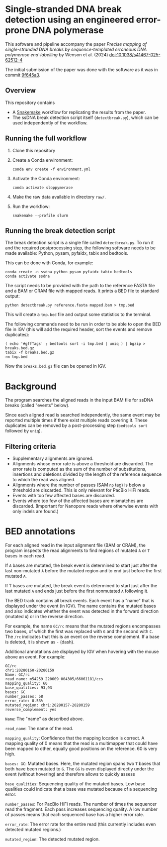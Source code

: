 # Single-stranded DNA break detection using an engineered error-prone DNA polymerase

This software and pipeline accompany the paper
*Precise mapping of single-stranded DNA breaks by sequence-templated erroneous DNA polymerase end-labelling*
by Wenson et al. (2024) [doi:10.1038/s41467-025-62512-4](https://doi.org/10.1038/s41467-025-62512-4)

The initial submission of the paper was done with the software as it was in commit
[9f645a3](https://github.com/NBISweden/Sloppymerase/tree/9f645a3c4b5e522835a894a0e3f405873978a729).

## Overview

This repository contains

- A [Snakemake](https://snakemake.readthedocs.io/) workflow for replicating the results from the paper.
- The ssDNA break detection script itself (`detectbreak.py`),
  which can be used independently of the workflow.

## Running the full workflow

1. Clone this repository
2. Create a Conda environment:

       conda env create -f environment.yml

3. Activate the Conda environment:

       conda activate sloppymerase

4. Make the raw data available in directory `raw/`.
5. Run the workflow:

       snakemake --profile slurm

## Running the break detection script

The break detection script is a single file called `detectbreak.py`.
To run it and the required postprocessing step, the following software needs
to be made available: Python, pysam, pyfaidx, tabix and bedtools.

This can be done with Conda, for example:

    conda create -n ssdna python pysam pyfaidx tabix bedtools
    conda activate ssdna

The script needs to be provided with the path to the reference FASTA file
and a BAM or CRAM file with mapped reads.
It prints a BED file to standard output:

    python detectbreak.py reference.fasta mapped.bam > tmp.bed

This will create a `tmp.bed` file and output some statistics to the terminal.

The following commands need to be run in order to be able to open the
BED file in IGV
(this will add the required header, sort the events and remove duplicates):

    ( echo '#gffTags' ; bedtools sort -i tmp.bed | uniq ) | bgzip > breaks.bed.gz
    tabix -f breaks.bed.gz
    rm tmp.bed

Now the `breaks.bed.gz` file can be opened in IGV.


# Background

The program searches the aligned reads in the input BAM file for ssDNA
breaks (called "events" below).

Since each aligned read is searched independently,
the same event may be reported multiple times
if there exist multiple reads covering it.
These duplicates can be removed by a post-processing step
(`bedtools sort` followed by `uniq`).


## Filtering criteria

- Supplementary alignments are ignored.
- Alignments whose error rate is above a threshold are discarded.
  The error rate is computed as the sum of the number of substitutions, insertions and deletions divided by the length of the reference sequence to which the read was aligned.
- Alignments where the number of passes (SAM `np` tag) is below a threshold are discarded.
  This is only relevant for PacBio HiFi reads.
- Events with too few affected bases are discarded.
- Events where too few of the affected bases are mismatches are discarded.
  (Important for Nanopore reads where otherwise events with only indels are found.)

# BED annotations

For each aligned read in the input alignment file (BAM or CRAM),
the program inspects the read alignments to find regions of mutated `A` or `T` bases in each read.

If `A` bases are mutated, the break event is determined to start just after the last non-mutated `A`
before the mutated region and to end just before the first mutated `A`.

If `T` bases are mutated, the break event is determined to start just after the last mutated `A`
and ends just before the first nonmutated `A` following it.

The BED track contains all break events. Each event has a "name" that is displayed under the event
(in IGV). The name contains the mutated bases and also indicates whether the event was detected in
the forward direction (mutated `A`) or in the reverse direction.

For example, the name `GC/rc` means that the mutated regions encompasses two bases, of which the
first was replaced with `G` and the second with `C`. The `/rc` indicates that this is an event on
the reverse complement. If a base is deleted, it is shown as `-` (dash).

Additional annotations are displayed by IGV when hovering with the mouse above an event. For
example:

    GC/rc
    chr1:20280160-20280159
    Name: GC/rc
    read_name: m54259_220609_004305/66061181/ccs
    mapping_quality: 60
    base_qualities: 93,93
    bases: GC
    number_passes: 58
    error_rate: 0.53%
    mutated_region: chr1:20280157-20280159
    reverse_complement: yes

`Name`: The "name" as described above.

`read_name`: The name of the read.

`mapping_quality`: Confidence that the mapping location is correct. A mapping quality of 0 means
that the read is a multimapper that could have been mapped to other, equally good positions on
the reference. 60 is very high.

`bases: GC`: Mutated bases. Here, the mutated region spans two `T` bases that both have
been mutated to `G`. The `GG` is even displayed directly under the event (without hovering) and
therefore allows to quickly assess

`base_qualities`: Sequencing quality of the mutated bases. Low base qualities could indicate that a
base was mutated because of a sequencing error.

`number_passes`: For PacBio HiFi reads. The number of times the sequencer read the fragment.
Each pass increases sequencing quality.
A low number of passes means that each sequenced base has a higher error rate.

`error_rate`: The error rate for the entire read (this currently includes even detected mutated
regions.)

`mutated_region`: The detected mutated region.
